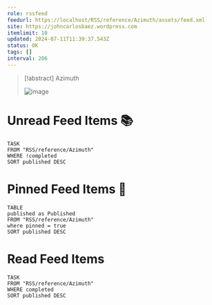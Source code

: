 ```yaml
---
role: rssfeed
feedurl: https://localhost/RSS/reference/Azimuth/assets/feed.xml
site: https://johncarlosbaez.wordpress.com
itemlimit: 10
updated: 2024-07-11T11:39:37.543Z
status: OK
tags: []
interval: 206
---
```


> [!abstract] Azimuth
> 
>
> ![image](https://s0.wp.com/i/buttonw-com.png)
# Unread Feed Items 📚
~~~dataview
TASK
FROM "RSS/reference/Azimuth"
WHERE !completed
SORT published DESC
~~~

# Pinned Feed Items 📌
~~~dataview
TABLE
published as Published
FROM "RSS/reference/Azimuth"
where pinned = true
SORT published DESC
~~~

# Read Feed Items
~~~dataview
TASK
FROM "RSS/reference/Azimuth"
WHERE completed
SORT published DESC
~~~